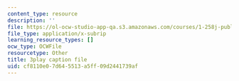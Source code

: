 ```yaml
---
content_type: resource
description: ''
file: https://ol-ocw-studio-app-qa.s3.amazonaws.com/courses/1-258j-public-transportation-systems-spring-2017/cf8110e07d645513a5ff09d2441739af_K7lqWX6fq-Q.vtt
file_type: application/x-subrip
learning_resource_types: []
ocw_type: OCWFile
resourcetype: Other
title: 3play caption file
uid: cf8110e0-7d64-5513-a5ff-09d2441739af
---
```

